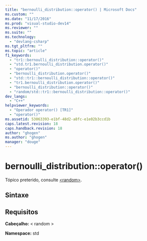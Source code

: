 ```yaml
---
title: "bernoulli_distribution::operator() | Microsoft Docs"
ms.custom: ""
ms.date: "11/17/2016"
ms.prod: "visual-studio-dev14"
ms.reviewer: ""
ms.suite: ""
ms.technology: 
  - "devlang-csharp"
ms.tgt_pltfrm: ""
ms.topic: "article"
f1_keywords: 
  - "tr1::bernoulli_distribution::operator()"
  - "std.tr1.bernoulli_distribution.operator()"
  - "operator()"
  - "bernoulli_distribution.operator()"
  - "std::tr1::bernoulli_distribution::operator()"
  - "tr1.bernoulli_distribution.operator()"
  - "bernoulli_distribution::operator()"
  - "random/std::tr1::bernoulli_distribution::operator()"
dev_langs: 
  - "C++"
helpviewer_keywords: 
  - "Operador operator() [TR1]"
  - "operator()"
ms.assetid: 53063393-e1bf-48d2-a8fc-e1e02b3ccd1b
caps.latest.revision: 18
caps.handback.revision: 18
author: "ghogen"
ms.author: "ghogen"
manager: "douge"
---
```

# bernoulli_distribution::operator()
Tópico preterido, consulte [\<random\>](../Topic/%3Crandom%3E.md).  
  
## Sintaxe  
  
## Requisitos  
 **Cabeçalho:** \< random \>  
  
 **Namespace:** std